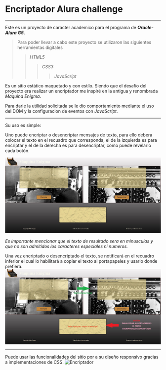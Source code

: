 # Encriptador Alura challenge
***

Este es un proyecto de caracter academico para el programa de ***Oracle-Alura G5***.

>Para poder llevar a cabo este proyecto se utilizaron las siguientes herramientas digitales
>>*_HTML5_*
>>>*_CSS3_*
>>>>*_JavaScript_*

Es un sitio estático maquetado y con estílo. Siendo que el desafio del proyecto era realizar un encriptador me inspiré en la antigua y renombrada _Maquina Enigma_.

Para darle la utilidad solicitada se le dio comportamiento mediante el uso del DOM y la configuracion de eventos con *_JavaScript_*.

***

Su uso es simple:

Uno puede encriptar o desencriptar mensajes de texto, para ello debera colocar el texto en el recuadro que corresponda, el de la izquierda es para encriptar y el de la derecha es para desencriptar, como puede revelarlo cada botón.

![Encriptador](assets/readme-imgs/ful-screen.jpg)

_Es importante mencionar que el texto de resultado sera en minusculas y que no son admitidos los caracteres especiales ni numeros._

Una vez encriptado o desencriptado el texto, se notificará en el recuadro inferior el cual lo habilitará a copiar el texto al portapapeles y usarlo donde prefiera.
![Encriptador](assets/readme-imgs/result.jpg)

***
Puede usar las funcionalidades del sitio por a su diseño responsivo gracias a implementaciones de CSS.
![Encriptador](assets/readme-imgs/image-removebg-preview.jpg)

